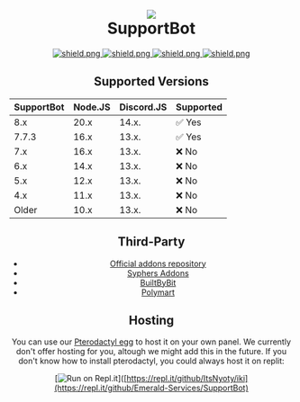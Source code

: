 <h1 align="center">
    <br>
    <a href="https://github.com/Emerald-Services/SupportBot"><img src="https://i.imgur.com/cuadAYv.png"></a>
    <br>
    SupportBot
    <br>
</h1>

<div align="center">

<a href="https://opensource.org/licenses/MIT">
    <img src="https://img.shields.io/badge/license-MIT-green?style=for-the-badge" alt="shield.png">
</a>

<a href="https://github.com/discordjs">
    <img src="https://img.shields.io/badge/DISCORD.JS%20-%20v14-blue?style=for-the-badge" alt="shield.png">
</a>

<a href="https://github.com/nodejs/node">
    <img src="https://img.shields.io/badge/NODE.JS%20-%20v20.x-green?style=for-the-badge" alt="shield.png">
</a>

<a href="https://github.com/Emerald-Services/SupportBot/releases">
    <img src="https://img.shields.io/github/downloads/Emerald-Services/SupportBot/total?style=for-the-badge" alt="shield.png">
</a>

## Supported Versions

| SupportBot | Node.JS | Discord.JS |  Supported |
|------------|---------|------------|------------|
|    8.x     |   20.x  |    14.x.   | ✅ Yes
|    7.7.3   |   16.x  |    13.x.   | ✅ Yes
|    7.x     |   16.x  |    13.x.   | ❌ No
|    6.x     |   14.x  |    13.x.   | ❌ No
|    5.x     |   12.x  |    13.x.   | ❌ No
|    4.x     |   11.x  |    13.x.   | ❌ No
|    Older   | 10.x    |    13.x.   | ❌ No

## Third-Party

- [Official addons repository](https://github.com/Emerald-Services/Addons/)
- [Syphers Addons](https://github.com/SypherRed/SB_Addons_Unofficial)
- [BuiltByBit](https://builtbybit.com/supportbot)
- [Polymart](https://polymart.org/resource/supportbot-1-discord-ticket-bot.518)

## Hosting

You can use our [Pterodactyl egg](https://github.com/Emerald-Services/Pterodactyl-Egg) to host it on your own panel. We currently don't offer hosting for you, altough we might add this in the future.
If you don't know how to install pterodactyl, you could always host it on replit:

[![Run on Repl.it](https://repl.it/badge/github/ItsNyoty/IKI-bot)]([https://repl.it/github/ItsNyoty/iki](https://repl.it/github/Emerald-Services/SupportBot)



